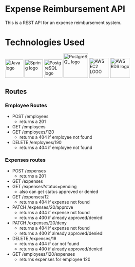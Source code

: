 # Expense Reimbursement API
This is a REST API for an expense reimbursement system.   

# Technologies Used
<img src=https://seeklogo.com/images/J/java-logo-7F8B35BAB3-seeklogo.com.png alt="Java logo" width="60">  <img src="https://spring.io/images/spring-initializr-4291cc0115eb104348717b82161a81de.svg" alt="Spring logo" width="60"> <img src="https://upload.wikimedia.org/wikipedia/commons/thumb/2/29/Postgresql_elephant.svg/1985px-Postgresql_elephant.svg.png" alt="PostgreSQL logo" width="60"> <img src="https://code.benco.io/icon-collection/logos/docker-whale.svg" alt="PostgreSQL logo" height="80" width="80"> <img src="https://i.imgur.com/o4WReCd.png" alt="AWS EC2 LOGO" width="65"> <img src="https://i.imgur.com/AJEdGsf.png" alt="AWS RDS logo" width="65">

## Routes

### Employee Routes
- POST /employees
    - returns a 201
- GET /employees
- GET /employees/120
    - returns a 404 if employee not found
- DELETE /employees/190
    - returns a 404 if employee not found

### Expenses routes
- POST /expenses
    - returns a 201
- GET /expenses
- GET /expenses?status=pending
    - also can get status approved or denied
- GET /expenses/12
    - returns a 404 if expense not found
- PATCH /expenses/20/approve
    - returns a 404 if expense not found
    - returns a 400 if already approved/denied
- PATCH /expenses/20/deny
    - returns a 404 if expense not found
    - returns a 400 if already approved/denied
- DELETE /expenses/19
    - returns a 404 if car not found
    - returns a 400 if already approved/denied
- GET /employees/120/expenses
    - returns expenses for employee 120